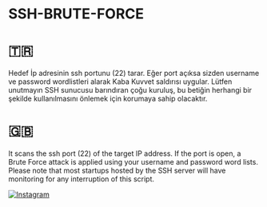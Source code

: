 # SSH-BRUTE-FORCE

# 🇹🇷
Hedef İp adresinin ssh portunu (22) tarar. Eğer port açıksa sizden username ve password wordlistleri alarak Kaba Kuvvet saldırısı uygular. Lütfen unutmayın  SSH sunucusu barındıran çoğu kuruluş, bu betiğin herhangi bir şekilde kullanılmasını önlemek için korumaya sahip olacaktır.

# 🇬🇧
It scans the ssh port (22) of the target IP address. If the port is open, a Brute Force attack is applied using your username and password word lists. Please note that most startups hosted by the SSH server will have monitoring for any interruption of this script.



[![Instagram](https://img.shields.io/badge/-Instagram-ff69b4?style=flat-square&logo=instagram&logoColor=white)](https://www.instagram.com/rootramo?igsh=c2ptcHhjZGRnMGV2)
